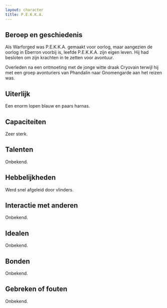 ```yaml
---
layout: character
title: P.E.K.K.A.
---
```


## Beroep en geschiedenis
Als Warforged was P.E.K.K.A. gemaakt voor oorlog, maar aangezien de oorlog in Eberron voorbij is, leefde P.E.K.K.A. zijn eigen leven. Hij had besloten om zijn krachten in te zetten voor avontuur.

Overleden na een ontmoeting met de jonge witte draak Cryovain terwijl hij met een groep avonturiers van Phandalin naar Gnomengarde aan het reizen was.

## Uiterlijk
Een enorm lopen blauw en paars harnas.

## Capaciteiten
Zeer sterk.

## Talenten
Onbekend.

## Hebbelijkheden
Werd snel afgeleid door vlinders.

## Interactie met anderen
Onbekend.

## Idealen
Onbekend.

## Bonden
Onbekend.

## Gebreken of fouten
Onbekend.